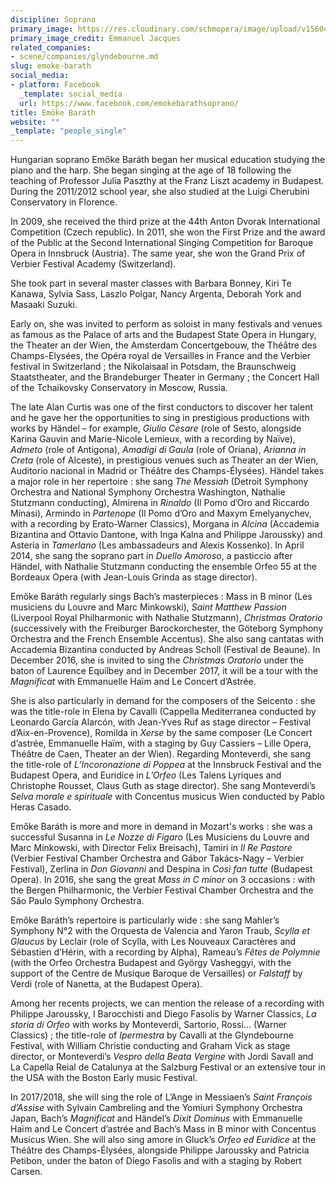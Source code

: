 ```yaml
---
discipline: Soprano
primary_image: https://res.cloudinary.com/schmopera/image/upload/v1560465518/media/2019/06/EmokeBarath.jpg
primary_image_credit: Emmanuel Jacques
related_companies:
- scene/companies/glyndebourne.md
slug: emoke-barath
social_media:
- platform: Facebook
  _template: social_media
  url: https://www.facebook.com/emokebarathsoprano/
title: Emöke Baráth
website: ""
_template: "people_single"
---
```

Hungarian soprano Emőke Baráth began her musical education studying the piano and the harp. She began singing at the age of 18 following the teaching of Professor Julia Paszthy at the Franz Liszt academy in Budapest. During the 2011/2012 school year, she also studied at the Luigi Cherubini Conservatory in Florence.

In 2009, she received the third prize at the 44th Anton Dvorak International Competition (Czech republic). In 2011, she won the First Prize and the award of the Public at the Second International Singing Competition for Baroque Opera in Innsbruck (Austria). The same year, she won the Grand Prix of Verbier Festival Academy (Switzerland).

She took part in several master classes with Barbara Bonney, Kiri Te Kanawa, Sylvia Sass, Laszlo Polgar, Nancy Argenta, Deborah York and Masaaki Suzuki.

Early on, she was invited to perform as soloist in many festivals and venues as famous as the Palace of arts and the Budapest State Opera in Hungary, the Theater an der Wien, the Amsterdam Concertgebouw, the Théâtre des Champs-Elysées, the Opéra royal de Versailles in France and the Verbier festival in Switzerland ; the Nikolaisaal in Potsdam, the Braunschweig Staatstheater, and the Brandeburger Theater in Germany ; the Concert Hall of the Tchaikovsky Conservatory in Moscow, Russia.

The late Alan Curtis was one of the first conductors to discover her talent and he gave her the opportunities to sing in prestigious productions with works by Händel – for example, _Giulio Cesare_ (role of Sesto, alongside Karina Gauvin and Marie-Nicole Lemieux, with a recording by Naïve), _Admeto_ (role of Antigona), _Amadigi di Gaula_ (role of Oriana), _Arianna in Creta_ (role of Alceste), in prestigious venues such as Theater an der Wien, Auditorio nacional in Madrid or Théâtre des Champs-Élysées). Händel takes a major role in her repertoire : she sang _The Messiah_ (Detroit Symphony Orchestra and National Symphony Orchestra Washington, Nathalie Stutzmann conducting), Almirena in _Rinaldo_ (Il Pomo d’Oro and Riccardo Minasi), Armindo in _Partenope_ (Il Pomo d’Oro and Maxym Emelyanychev, with a recording by Erato-Warner Classics), Morgana in _Alcina_ (Accademia Bizantina and Ottavio Dantone, with Inga Kalna and Philippe Jaroussky) and Asteria in _Tamerlano_ (Les ambassadeurs and Alexis Kossenko). In April 2014, she sang the soprano part in _Duello Amoroso_, a pasticcio after Händel, with Nathalie Stutzmann conducting the ensemble Orfeo 55 at the Bordeaux Opera (with Jean-Louis Grinda as stage director).

Emőke Baráth regularly sings Bach’s masterpieces : Mass in B minor (Les musiciens du Louvre and Marc Minkowski), _Saint Matthew Passion_ (Liverpool Royal Philharmonic with Nathalie Stutzmann), _Christmas Oratorio_ (successively with the Freiburger Barockorchester, the Göteborg Symphony Orchestra and the French Ensemble Accentus). She also sang cantatas with Accademia Bizantina conducted by Andreas Scholl (Festival de Beaune). In December 2016, she is invited to sing the _Christmas Oratorio_ under the baton of Laurence Equilbey and in December 2017, it will be a tour with the _Magnificat_ with Emmanuelle Haïm and Le Concert d’Astrée.

She is also particularly in demand for the composers of the Seicento : she was the title-role in Elena by Cavalli (Cappella Mediterranea conducted by Leonardo García Alarcón, with Jean-Yves Ruf as stage director – Festival d’Aix-en-Provence), Romilda in _Xerse_ by the same composer (Le Concert d’astrée, Emmanuelle Haïm, with a staging by Guy Cassiers – Lille Opera, Théâtre de Caen, Theater an der Wien). Regarding Monteverdi, she sang the title-role of _L’Incoronazione di Poppea_ at the Innsbruck Festival and the Budapest Opera, and Euridice in _L’Orfeo_ (Les Talens Lyriques and Christophe Rousset, Claus Guth as stage director). She sang Monteverdi’s _Selva morale e spirituale_ with Concentus musicus Wien conducted by Pablo Heras Casado.

Emőke Baráth is more and more in demand in Mozart's works : she was a successful Susanna in _Le Nozze di Figaro_ (Les Musiciens du Louvre and Marc Minkowski, with Director Felix Breisach), Tamiri in _Il Re Pastore_ (Verbier Festival Chamber Orchestra and Gábor Takács-Nagy – Verbier Festival), Zerlina in _Don Giovanni_ and Despina in _Così fan tutte_ (Budapest Opera). In 2016, she sang the great _Mass in C minor_ on 3 occasions : with the Bergen Philharmonic, the Verbier Festival Chamber Orchestra and the São Paulo Symphony Orchestra.

Emőke Baráth’s repertoire is particularly wide : she sang Mahler’s Symphony N°2 with the Orquesta de Valencia and Yaron Traub, _Scylla et Glaucus_ by Leclair (role of Scylla, with Les Nouveaux Caractères and Sébastien d’Hérin, with a recording by Alpha), Rameau’s _Fêtes de Polymnie_ (with the Orfeo Orchestra Budapest and György Vasheggyi, with the support of the Centre de Musique Baroque de Versailles) or _Falstaff_ by Verdi (role of Nanetta, at the Budapest Opera).

Among her recents projects, we can mention the release of a recording with Philippe Jaroussky, I Barocchisti and Diego Fasolis by Warner Classics, _La storia di Orfeo_ with works by Monteverdi, Sartorio, Rossi... (Warner Classics) ; the title-role of _Ipermestra_ by Cavalli at the Glyndebourne Festival, with William Christie conducting and Graham Vick as stage director, or Monteverdi’s _Vespro della Beata Vergine_ with Jordi Savall and La Capella Reial de Catalunya at the Salzburg Festival or an extensive tour in the USA with the Boston Early music Festival.

In 2017/2018, she will sing the role of L’Ange in Messiaen’s _Saint François d’Assise_ with Sylvain Cambreling and the Yomiuri Symphony Orchestra Japan, Bach’s _Magnificat_ and Händel’s _Dixit Dominus_ with Emmanuelle Haïm and Le Concert d’astrée and Bach’s Mass in B minor with Concentus Musicus Wien. She will also sing amore in Gluck’s _Orfeo ed Euridice_ at the Théâtre des Champs-Élysées, alongside Philippe Jaroussky and Patricia Petibon, under the baton of Diego Fasolis and with a staging by Robert Carsen.
